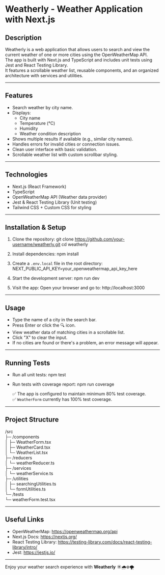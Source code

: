 # Weatherly - Weather Application with Next.js

## Description

Weatherly is a web application that allows users to search and view the current weather of one or more cities using the OpenWeatherMap API.  
The app is built with Next.js and TypeScript and includes unit tests using Jest and React Testing Library.  
It features a scrollable weather list, reusable components, and an organized architecture with services and utilities.

---

## Features

- Search weather by city name.
- Displays:
  - City name
  - Temperature (°C)
  - Humidity
  - Weather condition description
- Shows multiple results if available (e.g., similar city names).
- Handles errors for invalid cities or connection issues.
- Clean user interface with basic validation.
- Scrollable weather list with custom scrollbar styling.

---

## Technologies

- Next.js (React Framework)
- TypeScript
- OpenWeatherMap API (Weather data provider)
- Jest & React Testing Library (Unit testing)
- Tailwind CSS + Custom CSS for styling

---

## Installation & Setup

1. Clone the repository:
   git clone https://github.com/your-username/weatherly.git
   cd weatherly

2. Install dependencies:
   npm install

3. Create a `.env.local` file in the root directory:
   NEXT_PUBLIC_API_KEY=your_openweathermap_api_key_here

4. Start the development server:
   npm run dev

5. Visit the app:
   Open your browser and go to: http://localhost:3000

---

## Usage

- Type the name of a city in the search bar.
- Press Enter or click the 🔍 icon.
- View weather data of matching cities in a scrollable list.
- Click "X" to clear the input.
- If no cities are found or there's a problem, an error message will appear.

---

## Running Tests

- Run all unit tests:
  npm test

- Run tests with coverage report:
  npm run coverage

  ✅ The app is configured to maintain minimum 80% test coverage.  
  ✅ `WeatherForm` currently has 100% test coverage.

---

## Project Structure

/src  
 ├─ /components  
 │ ├─ WeatherForm.tsx  
 │ ├─ WeatherCard.tsx  
 │ └─ WeatherList.tsx  
 ├─ /reducers  
 │ └─ weatherReducer.ts  
 ├─ /services  
 │ └─ weatherService.ts  
 ├─ /utilities  
 │ ├─ searchingUtilities.ts  
 │ └─ formUtilities.ts  
 └─ /tests  
 └─ weatherForm.test.tsx

---

## Useful Links

- OpenWeatherMap: https://openweathermap.org/api
- Next.js Docs: https://nextjs.org/
- React Testing Library: https://testing-library.com/docs/react-testing-library/intro/
- Jest: https://jestjs.io/

---

Enjoy your weather search experience with **Weatherly** ☀️🌧️❄️🌪️
